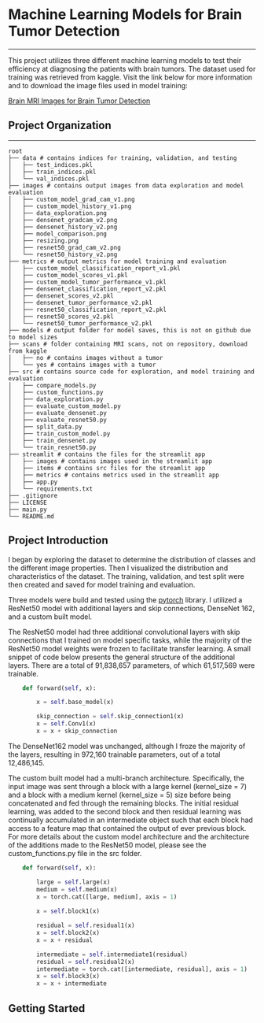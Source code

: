# Machine Learning Models for Brain Tumor Detection
***
This project utilizes three different machine learning models to test their efficiency
at diagnosing the patients with brain tumors. The dataset used for training was retrieved
from kaggle. Visit the link below for more information and to download the image files
used in model training:

[Brain MRI Images for Brain Tumor Detection](https://www.kaggle.com/datasets/navoneel/brain-mri-images-for-brain-tumor-detection/data)

## Project Organization
------------------------------------------------------------------------
    root
    ├── data # contains indices for training, validation, and testing
    │   ├── test_indices.pkl
    │   ├── train_indices.pkl
    │   └── val_indices.pkl
    ├── images # contains output images from data exploration and model evaluation
    │   ├── custom_model_grad_cam_v1.png
    │   ├── custom_model_history_v1.png
    │   ├── data_exploration.png
    │   ├── densenet_gradcam_v2.png
    │   ├── densenet_history_v2.png
    │   ├── model_comparison.png
    │   ├── resizing.png
    │   ├── resnet50_grad_cam_v2.png
    │   └── resnet50_history_v2.png
    ├── metrics # output metrics for model training and evaluation
    │   ├── custom_model_classification_report_v1.pkl
    │   ├── custom_model_scores_v1.pkl
    │   ├── custom_model_tumor_performance_v1.pkl
    │   ├── densenet_classification_report_v2.pkl
    │   ├── densenet_scores_v2.pkl
    │   ├── densenet_tumor_performance_v2.pkl
    │   ├── resnet50_classification_report_v2.pkl
    │   ├── resnet50_scores_v2.pkl
    │   └── resnet50_tumor_performance_v2.pkl
    ├── models # output folder for model saves, this is not on github due to model sizes
    ├── scans # folder containing MRI scans, not on repository, download from kaggle
    │   ├── no # contains images without a tumor 
    │   └── yes # contains images with a tumor 
    ├── src # contains source code for exploration, and model training and evaluation
    │   ├── compare_models.py
    │   ├── custom_functions.py
    │   ├── data_exploration.py
    │   ├── evaluate_custom_model.py
    │   ├── evaluate_densenet.py  
    │   ├── evaluate_resnet50.py 
    │   ├── split_data.py 
    │   ├── train_custom_model.py 
    │   ├── train_densenet.py 
    │   └── train_resnet50.py 
    ├── streamlit # contains the files for the streamlit app
    │   ├── images # contains images used in the streamlit app
    │   ├── items # contains src files for the streamlit app 
    │   ├── metrics # contains metrics used in the streamlit app
    │   ├── app.py
    │   └── requirements.txt
    ├── .gitignore
    ├── LICENSE
    ├── main.py
    └── README.md

## Project Introduction
I began by exploring the dataset to determine the distribution of classes and the different
image properties. Then I visualized the distribution and characteristics of the dataset.
The training, validation, and test split were then created and saved for model training 
and evaluation.

Three models were build and tested using the [pytorch](https://pytorch.org/) library. I
utilized a ResNet50 model with additional layers and skip connections, DenseNet 162, and
a custom built model.

The ResNet50 model had three additional convolutional layers with skip connections that 
I trained on model specific tasks, while the majority of the ResNet50 model weights were
frozen to facilitate transfer learning. A small snippet of code below presents the 
general structure of the additional layers. There are a total of 91,838,657 parameters, 
of which 61,517,569 were trainable.

```python
    def forward(self, x):

        x = self.base_model(x)

        skip_connection = self.skip_connection1(x)
        x = self.Conv1(x)
        x = x + skip_connection
```

The DenseNet162 model was unchanged, although I froze the majority of the layers, resulting
in 972,160 trainable parameters, out of a total 12,486,145.

The custom built model had a multi-branch architecture. Specifically, the input image was
sent through a block with a large kernel (kernel_size = 7) and a block with a medium kernel
(kernel_size = 5) size before being concatenated and fed through the remaining blocks.
The initial residual learning, was added to the second block and then residual
learning was continually accumulated in an intermediate object such that each block
had access to a feature map that contained the output of ever previous block. For
more details about the custom model architecture and the architecture of the additions
made to the ResNet50 model, please see the custom_functions.py file in the src folder.

```python
    def forward(self, x):

        large = self.large(x)
        medium = self.medium(x)
        x = torch.cat([large, medium], axis = 1)
        
        x = self.block1(x)

        residual = self.residual1(x)
        x = self.block2(x)
        x = x + residual

        intermediate = self.intermediate1(residual)
        residual = self.residual2(x)
        intermediate = torch.cat([intermediate, residual], axis = 1)
        x = self.block3(x)
        x = x + intermediate
```

## Getting Started